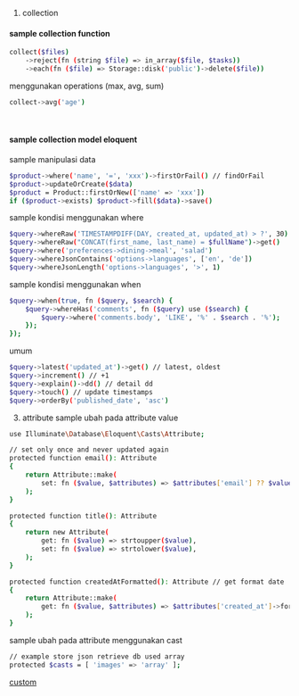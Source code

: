 1. collection
#### sample collection function
```bash
collect($files)
    ->reject(fn (string $file) => in_array($file, $tasks))
    ->each(fn ($file) => Storage::disk('public')->delete($file))
```
menggunakan operations (max, avg, sum)
```bash
collect->avg('age')
```
​
#### sample collection model eloquent
sample manipulasi data
```bash
$product->where('name', '=', 'xxx')->firstOrFail() // findOrFail
$product->updateOrCreate($data)
$product = Product::firstOrNew(['name' => 'xxx'])
if ($product->exists) $product->fill($data)->save()
```
sample kondisi menggunakan where
```bash
$query->whereRaw('TIMESTAMPDIFF(DAY, created_at, updated_at) > ?', 30)
$query->whereRaw("CONCAT(first_name, last_name) = $fullName")->get()
$query->where('preferences->dining->meal', 'salad')
$query->whereJsonContains('options->languages', ['en', 'de'])
$query->whereJsonLength('options->languages', '>', 1)
```
​sample kondisi menggunakan when
```bash
$query->when(true, fn ($query, $search) {
    $query->whereHas('comments', fn ($query) use ($search) {
        $query->where('comments.body', 'LIKE', '%' . $search . '%');
    });
});
```
umum
```bash
$query->latest('updated_at')->get() // latest, oldest
$query->increment() // +1
$query->explain()->dd() // detail dd
$query->touch() // update timestamps
$query->orderBy('published_date', 'asc')
```

3. attribute
sample ubah pada attribute value
```bash
use Illuminate\Database\Eloquent\Casts\Attribute;

// set only once and never updated again
protected function email(): Attribute
{
    return Attribute::make(
        set: fn ($value, $attributes) => $attributes['email'] ?? $value,
    );
}

protected function title(): Attribute
{
    return new Attribute(
        get: fn ($value) => strtoupper($value),
        set: fn ($value) => strtolower($value),
    );
}

protected function createdAtFormatted(): Attribute // get format date
{
    return Attribute::make(
        get: fn ($value, $attributes) => $attributes['created_at']->format('H:i d, M Y'),
    );
}
```
sample ubah pada attribute menggunakan cast
```bash
// example store json retrieve db used array
protected $casts = [ 'images' => 'array' ];
```
[custom](https://github.com/LaravelDaily/laravel-tips/blob/master/db-models-and-eloquent.md#custom-casts)
​
